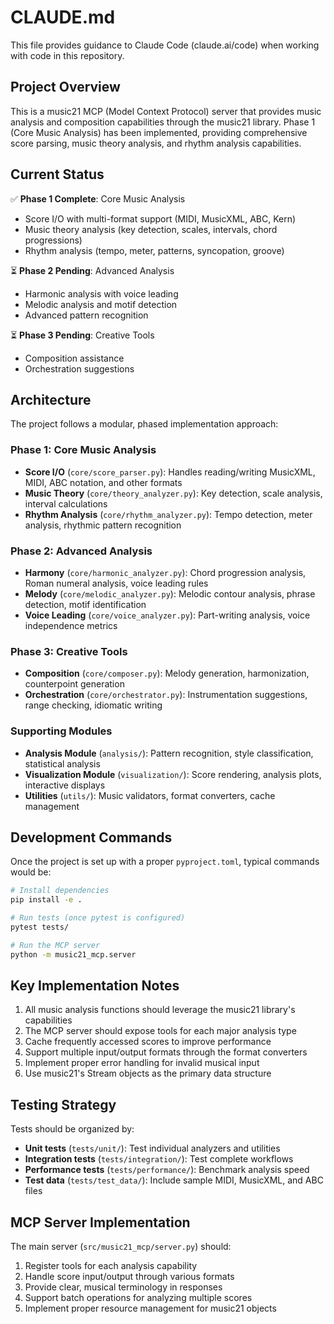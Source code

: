 # CLAUDE.md

This file provides guidance to Claude Code (claude.ai/code) when working with code in this repository.

## Project Overview

This is a music21 MCP (Model Context Protocol) server that provides music analysis and composition capabilities through the music21 library. Phase 1 (Core Music Analysis) has been implemented, providing comprehensive score parsing, music theory analysis, and rhythm analysis capabilities.

## Current Status

✅ **Phase 1 Complete**: Core Music Analysis
- Score I/O with multi-format support (MIDI, MusicXML, ABC, Kern)
- Music theory analysis (key detection, scales, intervals, chord progressions)
- Rhythm analysis (tempo, meter, patterns, syncopation, groove)

⏳ **Phase 2 Pending**: Advanced Analysis
- Harmonic analysis with voice leading
- Melodic analysis and motif detection
- Advanced pattern recognition

⏳ **Phase 3 Pending**: Creative Tools
- Composition assistance
- Orchestration suggestions

## Architecture

The project follows a modular, phased implementation approach:

### Phase 1: Core Music Analysis
- **Score I/O** (`core/score_parser.py`): Handles reading/writing MusicXML, MIDI, ABC notation, and other formats
- **Music Theory** (`core/theory_analyzer.py`): Key detection, scale analysis, interval calculations
- **Rhythm Analysis** (`core/rhythm_analyzer.py`): Tempo detection, meter analysis, rhythmic pattern recognition

### Phase 2: Advanced Analysis
- **Harmony** (`core/harmonic_analyzer.py`): Chord progression analysis, Roman numeral analysis, voice leading rules
- **Melody** (`core/melodic_analyzer.py`): Melodic contour analysis, phrase detection, motif identification
- **Voice Leading** (`core/voice_analyzer.py`): Part-writing analysis, voice independence metrics

### Phase 3: Creative Tools
- **Composition** (`core/composer.py`): Melody generation, harmonization, counterpoint generation
- **Orchestration** (`core/orchestrator.py`): Instrumentation suggestions, range checking, idiomatic writing

### Supporting Modules
- **Analysis Module** (`analysis/`): Pattern recognition, style classification, statistical analysis
- **Visualization Module** (`visualization/`): Score rendering, analysis plots, interactive displays
- **Utilities** (`utils/`): Music validators, format converters, cache management

## Development Commands

Once the project is set up with a proper `pyproject.toml`, typical commands would be:

```bash
# Install dependencies
pip install -e .

# Run tests (once pytest is configured)
pytest tests/

# Run the MCP server
python -m music21_mcp.server
```

## Key Implementation Notes

1. All music analysis functions should leverage the music21 library's capabilities
2. The MCP server should expose tools for each major analysis type
3. Cache frequently accessed scores to improve performance
4. Support multiple input/output formats through the format converters
5. Implement proper error handling for invalid musical input
6. Use music21's Stream objects as the primary data structure

## Testing Strategy

Tests should be organized by:
- **Unit tests** (`tests/unit/`): Test individual analyzers and utilities
- **Integration tests** (`tests/integration/`): Test complete workflows
- **Performance tests** (`tests/performance/`): Benchmark analysis speed
- **Test data** (`tests/test_data/`): Include sample MIDI, MusicXML, and ABC files

## MCP Server Implementation

The main server (`src/music21_mcp/server.py`) should:
1. Register tools for each analysis capability
2. Handle score input/output through various formats
3. Provide clear, musical terminology in responses
4. Support batch operations for analyzing multiple scores
5. Implement proper resource management for music21 objects